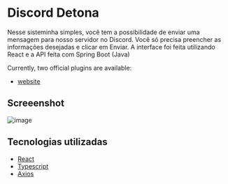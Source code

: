 # Discord Detona

Nesse sisteminha simples, você tem a possibilidade de enviar uma mensagem para nosso servidor no Discord. Você só precisa preencher as informações desejadas e clicar em Enviar. A interface foi feita utilizando React e a API feita com Spring Boot (Java)

Currently, two official plugins are available:

- [website](https://github.com/vitejs/vite-plugin-react/blob/main/packages/plugin-react/README.md) 

## Screeenshot
![image](https://github.com/user-attachments/assets/2a877093-a48e-42e4-9978-1bc62ea4e786)


## Tecnologias utilizadas
- [React](https://en.wikipedia.org/wiki/React_(JavaScript_library))
- [Typescript](https://www.typescriptlang.org/)
- [Axios](https://axios-http.com/docs/intro)
